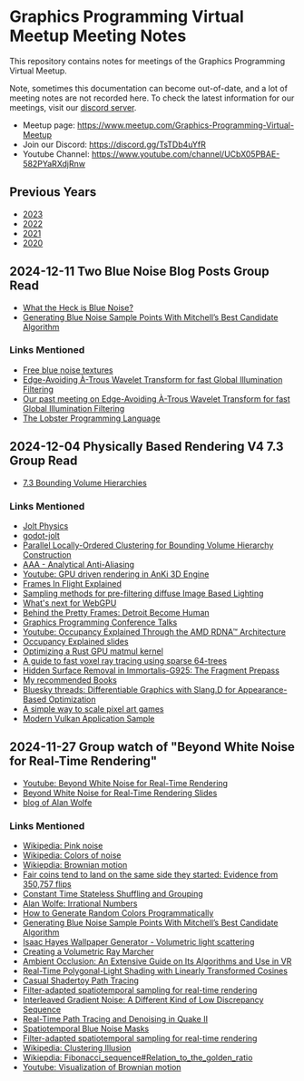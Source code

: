 # Graphics Programming Virtual Meetup Meeting Notes

This repository contains notes for meetings of the Graphics Programming Virtual Meetup.

Note, sometimes this documentation can become out-of-date, and a lot of meeting notes are not recorded here.
To check the latest information for our meetings,
visit our [discord server](https://discord.gg/TsTDb4uYfR).

- Meetup page: https://www.meetup.com/Graphics-Programming-Virtual-Meetup
- Join our Discord: https://discord.gg/TsTDb4uYfR
- Youtube Channel: https://www.youtube.com/channel/UCbX05PBAE-582PYaRXdjRnw

## Previous Years

- [2023](archive/2023.md)
- [2022](archive/2022.md)
- [2021](archive/2021.md)
- [2020](archive/2020.md)

## 2024-12-11 Two Blue Noise Blog Posts Group Read
- [What the Heck is Blue Noise?](https://blog.demofox.org/2018/01/30/what-the-heck-is-blue-noise/)
- [Generating Blue Noise Sample Points With Mitchell’s Best Candidate Algorithm](https://blog.demofox.org/2017/10/20/generating-blue-noise-sample-points-with-mitchells-best-candidate-algorithm/)

### Links Mentioned
- [Free blue noise textures](https://momentsingraphics.de/BlueNoise.html)
- [Edge-Avoiding À-Trous Wavelet Transform for fast Global Illumination Filtering](https://jo.dreggn.org/home/2010_atrous.pdf)
- [Our past meeting on Edge-Avoiding À-Trous Wavelet Transform for fast Global Illumination Filtering](https://youtu.be/_NwJd0pg4Fo?si=GEHP187yyh9M8jtw)
- [The Lobster Programming Language](https://www.strlen.com/lobster/)

## 2024-12-04 Physically Based Rendering V4 7.3 Group Read
- [7.3 Bounding Volume Hierarchies](https://pbr-book.org/4ed/Primitives_and_Intersection_Acceleration/Bounding_Volume_Hierarchies)

### Links Mentioned

- [Jolt Physics](https://github.com/jrouwe/JoltPhysics)
- [godot-jolt](https://github.com/godot-jolt/godot-jolt)
- [Parallel Locally-Ordered Clustering for Bounding Volume Hierarchy Construction](https://meistdan.github.io/publications/ploc/paper.pdf)
- [AAA - Analytical Anti-Aliasing](https://blog.frost.kiwi/analytical-anti-aliasing/)
- [Youtube: GPU driven rendering in AnKi 3D Engine](https://www.youtube.com/watch?v=QNN3JOI551A)
- [Frames In Flight Explained](https://erfan-ahmadi.github.io/blog/Nabla/fif)
- [Sampling methods for pre-filtering diffuse Image Based Lighting](https://www.youtube.com/watch?v=JORUK7Ndlv4)
- [What's next for WebGPU](https://developer.chrome.com/blog/next-for-webgpu)
- [Behind the Pretty Frames: Detroit Become Human](https://mamoniem.com/behind-the-pretty-frames-detroit-become-human)
- [Graphics Programming Conference Talks](https://www.youtube.com/@GraphicsProgrammingConference/videos)
- [Youtube: Occupancy Explained Through the AMD RDNA™ Architecture](https://www.youtube.com/watch?v=sHFb5Xfwl9M)
- [Occupancy Explained slides](https://gpuopen.com/presentations/2024/GPC24_Occupancy_explained.pdf)
- [Optimizing a Rust GPU matmul kernel](https://rust-gpu.github.io/blog/optimizing-matmul/)
- [A guide to fast voxel ray tracing using sparse 64-trees](https://dubiousconst282.github.io/2024/10/03/voxel-ray-tracing/)
- [Hidden Surface Removal in Immortalis-G925: The Fragment Prepass](https://community.arm.com/arm-community-blogs/b/graphics-gaming-and-vr-blog/posts/immortalis-g925-the-fragment-prepass)
- [My recommended Books](https://www.jendrikillner.com/books/)
- [Bluesky threads: Differentiable Graphics with Slang.D for Appearance-Based Optimization](https://bsky.app/profile/bartwr.bsky.social/post/3lbvaozvyyc2g)
- [A simple way to scale pixel art games](https://30fps.net/pages/pixelart-scaling/)
- [Modern Vulkan Application Sample](https://github.com/nvpro-samples/vk_minimal_latest)

## 2024-11-27 Group watch of "Beyond White Noise for Real-Time Rendering"
- [Youtube: Beyond White Noise for Real-Time Rendering](https://www.youtube.com/watch?v=tethAU66xaA)
- [Beyond White Noise for Real-Time Rendering Slides](https://www.ea.com/seed/news/beyond-white-noise)
- [blog of Alan Wolfe](https://blog.demofox.org/)

### Links Mentioned
- [Wikipedia: Pink noise](https://en.wikipedia.org/wiki/Pink_noise)
- [Wikipedia: Colors of noise](https://en.wikipedia.org/wiki/Colors_of_noise)
- [Wikiepdia: Brownian motion](https://en.wikipedia.org/wiki/Brownian_motion)
- [Fair coins tend to land on the same side they started: Evidence from 350,757 flips](https://arxiv.org/abs/2310.04153)
- [Constant Time Stateless Shuffling and Grouping](https://www.ea.com/seed/news/constant-time-stateless-shuffling)
- [Alan Wolfe: Irrational Numbers](https://blog.demofox.org/2020/07/26/irrational-numbers/)
- [How to Generate Random Colors Programmatically](https://martin.ankerl.com/2009/12/09/how-to-create-random-colors-programmatically/)
- [Generating Blue Noise Sample Points With Mitchell’s Best Candidate Algorithm](https://blog.demofox.org/2017/10/20/generating-blue-noise-sample-points-with-mitchells-best-candidate-algorithm/)
- [Isaac Hayes Wallpaper Generator - Volumetric light scattering](https://blog.chuckleplant.com/2017/05/28/light-shafts.html)
- [Creating a Volumetric Ray Marcher](https://shaderbits.com/blog/creating-volumetric-ray-marcher)
- [Ambient Occlusion: An Extensive Guide on Its Algorithms and Use in VR](https://vr.arvilab.com/blog/ambient-occlusion)
- [Real-Time Polygonal-Light Shading with Linearly Transformed Cosines](https://eheitzresearch.wordpress.com/415-2/)
- [Casual Shadertoy Path Tracing](https://blog.demofox.org/2020/05/25/casual-shadertoy-path-tracing-1-basic-camera-diffuse-emissive/)
- [Filter-adapted spatiotemporal sampling for real-time rendering](https://arxiv.org/abs/2310.15364)
- [Interleaved Gradient Noise: A Different Kind of Low Discrepancy Sequence](https://blog.demofox.org/2022/01/01/interleaved-gradient-noise-a-different-kind-of-low-discrepancy-sequence/)
- [Real-Time Path Tracing and Denoising in Quake II](https://developer.download.nvidia.com/video/gputechconf/gtc/2019/presentation/s91046-real-time-path-tracing-and-denoising-in-quake-2.pdf)
- [Spatiotemporal Blue Noise Masks](https://diglib.eg.org/items/a96087bb-abe8-4851-968c-cccc7f17e08c)
- [Filter-adapted spatiotemporal sampling for real-time rendering](https://arxiv.org/abs/2310.15364)
- [Wikipedia: Clustering Illusion](https://en.wikipedia.org/wiki/Clustering_illusion)
- [Wikiepdia: Fibonacci_sequence#Relation_to_the_golden_ratio](https://en.wikipedia.org/wiki/Fibonacci_sequence#Relation_to_the_golden_ratio)
- [Youtube: Visualization of Brownian motion](https://www.youtube.com/watch?v=Scykhj1V41s)
